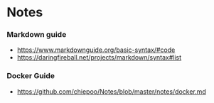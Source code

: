 # Notes

### Markdown guide
- <https://www.markdownguide.org/basic-syntax/#code>
- <https://daringfireball.net/projects/markdown/syntax#list>

### Docker Guide
- <https://github.com/chiepoo/Notes/blob/master/notes/docker.md>
